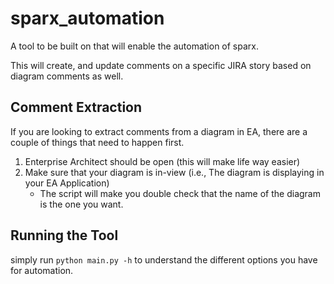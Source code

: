# sparx_automation
A tool to be built on that will enable the automation of sparx.

This will create, and update comments on a specific JIRA story based on diagram comments as well.

## Comment Extraction
If you are looking to extract comments from a diagram in EA, there are a couple of things that need to happen first.
1. Enterprise Architect should be open (this will make life way easier)
2. Make sure that your diagram is in-view (i.e., The diagram is displaying in your EA Application)
    * The script will make you double check that the name of the diagram is the one you want.

## Running the Tool
simply run `python main.py -h` to understand the different options you have for automation.

